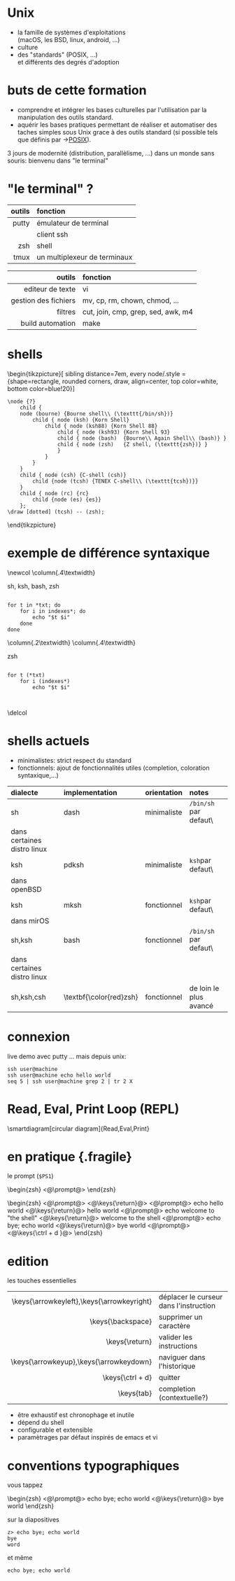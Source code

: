 # Unix

* la famille de systèmes d'exploitations\
  (macOS, les BSD, linux, android, ...)
* culture
* des "standards" (POSIX, ...)\
  et différents des degrés d'adoption

# buts de cette formation

* comprendre et intégrer les bases culturelles par l'utilisation
  par la manipulation des outils standard.
* aquérir les bases pratiques permettant de réaliser et automatiser
  des taches simples sous Unix grace à des outils standard
  (si possible tels que définis par
  →[POSIX](http://pubs.opengroup.org/onlinepubs/9699919799/idx/xcu.html)).

3 jours de modernité (distribution, parallèlisme, ...) dans un monde sans souris: 
bienvenu dans "le terminal"

# "le terminal" ?

|outils |fonction|
|-:|:-|
|putty               |émulateur de terminal            |
|                    |client ssh                       |
|zsh                 |shell                            |
|tmux                |un multiplexeur de terminaux     |

|outils |fonction|
|-:|:-|
|editeur de texte|vi                 |
|gestion des fichiers  | mv, cp, rm, chown, chmod, ...|
|filtres|cut, join, cmp, grep, sed, awk, m4|
|build automation|make|

# shells

\begin{tikzpicture}[
    sibling distance=7em,
    every node/.style = {shape=rectangle,
        rounded corners, draw,
        align=center, top color=white, bottom color=blue!20}]

    \node {?}
        child {
        node (bourne) {Bourne shell\\ (\texttt{/bin/sh})}
            child { node (ksh) {Korn Shell}
                child { node (ksh88) {Korn Shell 88}
                    child { node (ksh93) {Korn Shell 93}
                    child { node (bash)  {Bourne\\ Again Shell\\ (bash)} }
                    child { node (zsh)   {Z shell, (\texttt{zsh})} }
                    }
                }
            }
        }
        child { node (csh) {C-shell (csh)}
            child {node (tcsh) {TENEX C-shell\\ (\texttt{tcsh})}}
        }
        child { node (rc) {rc}
            child {node (es) {es}}
        };
    \draw [dotted] (tcsh) -- (zsh);

\end{tikzpicture}

# exemple de différence syntaxique

\newcol
\column{.4\textwidth}

sh, ksh, bash, zsh

~~~{.zsh}

for t in *txt; do
    for i in indexes*; do
        echo "$t $i"
    done
done

~~~

\column{.2\textwidth}
\column{.4\textwidth}

zsh

~~~{.zsh}

for t (*txt)
    for i (indexes*)
        echo "$t $i"



~~~

\delcol

# shells actuels

* minimalistes: strict respect du standard
* fonctionnels: ajout de fonctionnalités utiles (completion, coloration syntaxique,...)

|dialecte|implementation|orientation|notes|
|:-|:-|:-|:-|
|sh|dash|minimaliste|`/bin/sh` par defaut\
dans certaines distro linux|
|ksh|pdksh|minimaliste|`ksh`par defaut\
dans openBSD|
|ksh|mksh|fonctionnel|`ksh`par defaut\
dans mirOS|
|sh,ksh|bash|fonctionnel|`/bin/sh` par defaut\
dans certaines distro linux|
|sh,ksh,csh|\textbf{\color{red}zsh}|fonctionnel|de loin le plus avancé|

# connexion

live demo avec putty ...  mais depuis unix:

    ssh user@machine
    ssh user@machine echo hello world
    seq 5 | ssh user@machine grep 2 | tr 2 X

# Read, Eval, Print Loop (REPL)

\smartdiagram[circular diagram]{Read,Eval,Print}

# en pratique {.fragile}

le prompt (`$PS1`)

\begin{zsh}
    <@\prompt@>
\end{zsh}


\begin{zsh}
    <@\prompt@> <@\keys{\return}@>
    <@\prompt@> echo hello world <@\keys{\return}@>
    hello world
    <@\prompt@> echo welcome to "the shell" <@\keys{\return}@>
    welcome to the shell
    <@\prompt@> echo bye; echo world <@\keys{\return}@>
    bye
    world
    <@\prompt@> <@\keys{\ctrl + d }@>
\end{zsh}

# edition

les touches essentielles

|||
|-:|:-|
| \keys{\arrowkeyleft},\keys{\arrowkeyright} | déplacer le curseur dans l'instruction |
| \keys{\backspace}                          | supprimer un caractère                 |
| \keys{\return}                             | valider les instructions               |
| \keys{\arrowkeyup},\keys{\arrowkeydown}    | naviguer dans l'historique             |
| \keys{\ctrl + d}                           | quitter                                |
| \keys{tab}                                 | completion (contextuelle?)             |

* être exhaustif est chronophage et inutile
* dépend du shell
* configurable et extensible
* paramètrages par défaut inspirés de emacs et vi

# conventions typographiques

vous tappez

\begin{zsh}
    <@\prompt@> echo bye; echo world <@\keys{\return}@>
    bye
    world
\end{zsh}

sur la diapositives

    z> echo bye; echo world
    bye
    word

et même

    echo bye; echo world

